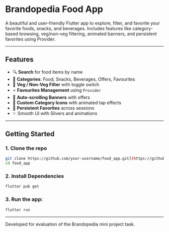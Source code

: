 # Brandopedia Food App

A beautiful and user-friendly Flutter app to explore, filter, and favorite your favorite foods, snacks, and beverages. Includes features like category-based browsing, veg/non-veg filtering, animated banners, and persistent favorites using Provider.

---

## Features

- 🔍 **Search** for food items by name  
- 🍔 **Categories**: Food, Snacks, Beverages, Offers, Favourites  
- 🥗 **Veg / Non-Veg Filter** with toggle switch  
- ⭐ **Favourites Management** using `Provider`  
- 🎁 **Auto-scrolling Banners** with offers  
- 🎨 **Custom Category Icons** with animated tap effects  
- 💾 **Persistent Favorites** across sessions  
- ✨ Smooth UI with Slivers and animations  

---

## Getting Started

### 1. Clone the repo

```bash
git clone https://github.com/your-username/food_app.git](https://github.com/VISWA68/Brandopedia-Food-App.git
cd food_app
```
### 2. Install Dependencies

```bash
flutter pub get
```
### 3. Run the app:

```bash
flutter run
```

---

Developed for evaluation of the Brandopedia mini project task.

